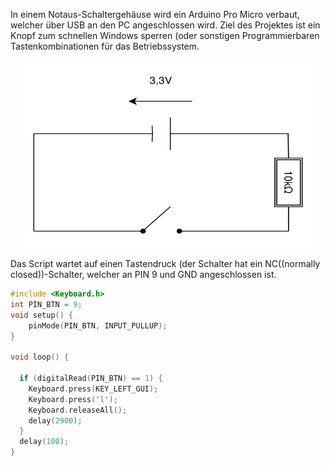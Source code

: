 In einem Notaus-Schaltergehäuse wird ein Arduino Pro Micro verbaut, welcher über USB an den PC angeschlossen wird.
Ziel des Projektes ist ein Knopf zum schnellen Windows sperren (oder sonstigen Programmierbaren Tastenkombinationen für das Betriebssystem.

<p align="center">
  <img width="460" height="300" src="https://raw.githubusercontent.com/binarybear-de/the-button/main/src/drawio.svg">
</p>

Das Script wartet auf einen Tastendruck (der Schalter hat ein NC((normally closed))-Schalter, welcher an PIN 9 und GND angeschlossen ist.




```c++
#include <Keyboard.h>
int PIN_BTN = 9;
void setup() {
    pinMode(PIN_BTN, INPUT_PULLUP);
}

void loop() {

  if (digitalRead(PIN_BTN) == 1) {
    Keyboard.press(KEY_LEFT_GUI);
    Keyboard.press('l');
    Keyboard.releaseAll();
    delay(2900);
  }
  delay(100);
}
```
